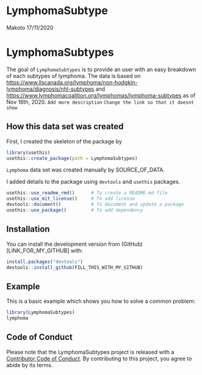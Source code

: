 LymphomaSubtype
================
Makoto
17/11/2020

<!-- README.md is generated from README.Rmd. Please edit that file -->

# LymphomaSubtypes

<!-- badges: start -->

<!-- badges: end -->

The goal of `LymphomaSubtypes` is to provide an user with an easy
breakdown of each subtypes of lymphoma. The data is based on
<https://www.llscanada.org/lymphoma/non-hodgkin-lymphoma/diagnosis/nhl-subtypes>
and <https://www.lymphomacoalition.org/lymphomas/lymphoma-subtypes> as
of Nov 16th, 2020. `Add more description` `Change the link so that it
doesnt show`

## How this data set was created

First, I created the skeleton of the package by

``` r
library(usethis)
usethis::create_package(path = LymphomaSubtypes)
```

`Lymphoma` data set was created manually by SOURCE\_OF\_DATA.

I added details to the package using `devtools` and `usethis` packages.

``` r
usethis::use_readme_rmd()      # To create a README.md file
usethis::use_mit_license()     # To add license
devtools::document()           # To document and update a package
usethis::use_package()         # To add dependency
```

## Installation

You can install the development version from
(GitHub)\[LINK\_FOR\_MY\_GITHUB\] with:

``` r
install.packages("devtools")
devtools::install_github(FILL_THIS_WITH_MY_GITHUB)
```

## Example

This is a basic example which shows you how to solve a common problem:

``` r
library(LymphomaSubtypes)
lymphoma
```

## Code of Conduct

Please note that the LymphomaSubtypes project is released with a
[Contributor Code of
Conduct](https://contributor-covenant.org/version/2/0/CODE_OF_CONDUCT.html).
By contributing to this project, you agree to abide by its terms.
